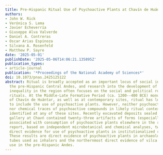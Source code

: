 ```yaml
---
title: Pre-Hispanic Ritual Use of Psychoactive Plants at Chavín de Huántar, Peru
authors:
- John W. Rick
- Verónica S. Lema
- Javier Echeverría
- Giuseppe Alva Valverde
- Daniel A. Contreras
- Oscar Arias Espinoza
- Silvana A. Rosenfeld
- Matthew P. Sayre
date: '2025-05-01'
publishDate: '2025-05-06T14:06:21.135895Z'
publication_types:
- article-journal
publication: '*Proceedings of the National Academy of Sciences*'
doi: 10.1073/pnas.2425125122
abstract: Ritual is broadly accepted as an important locus of social interaction in
  the pre-Hispanic Central Andes, and research into the development of durable sociopolitical
  inequality in the region often focuses on the social and political roles of public
  rituals. At the Middle-Late Formative Period (ca. 1200--400 BCE) monumental center
  of Chavín de Huántar, as well as at contemporary sites, ritual has long been hypothesized
  to include the use of psychoactive plants. However, neither psychoactive plant remains
  nor chemical traces of psychoactive compounds in likely ritual contexts have been
  identified at any of these sites. Recently excavated deposits sealed in an underground
  gallery at Chavń contained twenty-three artifacts of forms (especially bone tubes)
  associated with consumption of psychoactive plants elsewhere in the region. We here
  report, based on independent microbotanical and chemical analyses, two kinds of
  direct evidence for use of psychoactive plants in institutionalized ritual at Chav'.́
  These results are direct evidence of psychoactive plants in archaeological bone
  tubes used as inhalers and the northernmost direct evidence of vilca and Nicotiana
  use in the pre-Hispanic Andes.
---
```

